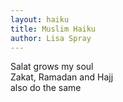 ```yaml
---
layout: haiku
title: Muslim Haiku
author: Lisa Spray
---
```


Salat grows my soul<br>
Zakat, Ramadan and Hajj<br>
also do the same<br>